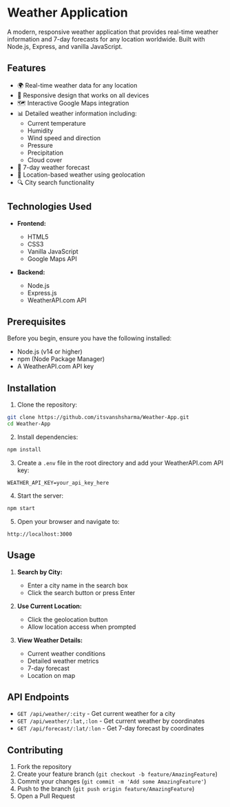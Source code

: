 # Weather Application

A modern, responsive weather application that provides real-time weather information and 7-day forecasts for any location worldwide. Built with Node.js, Express, and vanilla JavaScript.

## Features

- 🌍 Real-time weather data for any location
- 📱 Responsive design that works on all devices
- 🗺️ Interactive Google Maps integration
- 📊 Detailed weather information including:
  - Current temperature
  - Humidity
  - Wind speed and direction
  - Pressure
  - Precipitation
  - Cloud cover
- 📅 7-day weather forecast
- 📍 Location-based weather using geolocation
- 🔍 City search functionality

## Technologies Used

- **Frontend:**
  - HTML5
  - CSS3
  - Vanilla JavaScript
  - Google Maps API

- **Backend:**
  - Node.js
  - Express.js
  - WeatherAPI.com API

## Prerequisites

Before you begin, ensure you have the following installed:
- Node.js (v14 or higher)
- npm (Node Package Manager)
- A WeatherAPI.com API key

## Installation

1. Clone the repository:
```bash
git clone https://github.com/itsvanshsharma/Weather-App.git
cd Weather-App
```

2. Install dependencies:
```bash
npm install
```

3. Create a `.env` file in the root directory and add your WeatherAPI.com API key:
```env
WEATHER_API_KEY=your_api_key_here
```

4. Start the server:
```bash
npm start
```

5. Open your browser and navigate to:
```
http://localhost:3000
```

## Usage

1. **Search by City:**
   - Enter a city name in the search box
   - Click the search button or press Enter

2. **Use Current Location:**
   - Click the geolocation button
   - Allow location access when prompted

3. **View Weather Details:**
   - Current weather conditions
   - Detailed weather metrics
   - 7-day forecast
   - Location on map

## API Endpoints

- `GET /api/weather/:city` - Get current weather for a city
- `GET /api/weather/:lat,:lon` - Get current weather by coordinates
- `GET /api/forecast/:lat/:lon` - Get 7-day forecast by coordinates

## Contributing

1. Fork the repository
2. Create your feature branch (`git checkout -b feature/AmazingFeature`)
3. Commit your changes (`git commit -m 'Add some AmazingFeature'`)
4. Push to the branch (`git push origin feature/AmazingFeature`)
5. Open a Pull Request

